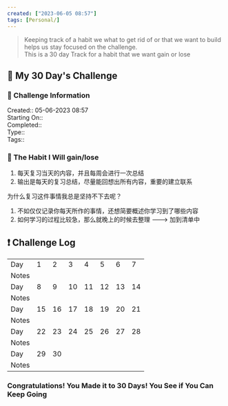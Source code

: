 ```yaml
---
created: ["2023-06-05 08:57"]
tags: [Personal/]
---
```


> Keeping track of a habit we what to get rid of or that we want to build helps us stay focused on the challenge.  
> This is a 30 day Track for a habit that we want gain or lose

## 📅 My 30 Day's Challenge

### 📃 Challenge Information

Created:: 05-06-2023 08:57  
Starting On::  
Completed::  
Type::  
Tags::

### 🎯 The Habit I Will gain/lose

1. 每天复习当天的内容，并且每周会进行一次总结
2. 输出是每天的复习总结，尽量能回想出所有内容，重要的建立联系

为什么复习这件事情我总是坚持不下去呢？

1. 不如仅仅记录你每天所作的事情，还想简要概述你学习到了哪些内容
2. 如何学习的过程比较急，那么就晚上的时候去整理 ---> 加到清单中

## ❗ Challenge Log

|       |     |     |     |     |     |     |     |
| ----- | --- | --- | --- | --- | --- | --- | --- |
| Day   | 1   | 2   | 3   | 4   | 5   | 6   | 7   |
| Notes |      |     |     |     |     |     |     |
| Day   | 8   | 9   | 10  | 11  | 12  | 13  | 14  |
| Notes |     |     |     |     |     |     |     |
| Day   | 15  | 16  | 17  | 18  | 19  | 20  | 21  |
| Notes |     |     |     |     |     |     |     |
| Day   | 22  | 23  | 24  | 25  | 26  | 27  | 28  |
| Notes |     |     |     |     |     |     |     |
| Day   | 29  | 30  |     |     |     |     |     |
| Notes |     |     |     |     |     |     |     |

### Congratulations! You Made it to 30 Days! You See if You Can Keep Going

